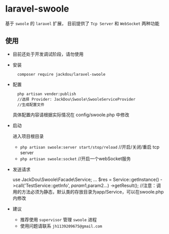 # laravel-swoole
基于 `swoole` 的 `laravel` 扩展， 目前提供了 `Tcp Server` 和 `WebSocket` 两种功能


## 使用
- <red>目前还处于开发调试阶段，请勿使用</red>
- 安装

        composer require jackdou/laravel-swoole
- 配置

        php artisan vender:publish 
        //选择 Provider: JackDou\Swoole\SwooleServiceProvider
        //生成配置文件
   具体配置内容请根据实际情况在 config/swoole.php 中修改
- 启动
   
    进入项目根目录
     - `php artisan swoole:server start/stop/reload` //开启/关闭/重启 tcp server
     - `php artisan swoole:socket` //开启一个webSocket服务
- 发送请求
        
    use JackDou\Swoole\Facade\Service;
    ...
    $res = Service::getInstance()
            ->call('TestService::getInfo', $param1,$param2...)
            ->getResult();
    //注意：调用的方法必须为静态，默认类的存放目录为app/Service，可以在swoole.php内修改
    
- 建议

    - 推荐使用 `supervisor` 管理 `swoole` 进程
    - 使用问题请联系 `jh1139209675@gmail.com`
